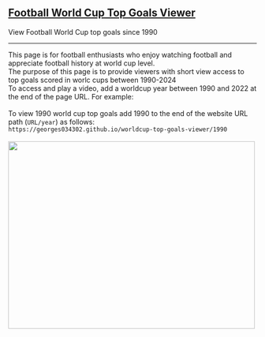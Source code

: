 ## <a href="https://georges034302.github.io/worldcup-top-goals-viewer/">Football World Cup Top Goals Viewer</a>
View Football World Cup top goals since 1990

---

This page is for football enthusiasts who enjoy watching football and appreciate football history at world cup level.
<br>
The purpose of this page is to provide viewers with short view access to top goals scored in worlc cups between 1990-2024
<br>
To access and play a video, add a worldcup year between 1990 and 2022 at the end of the page URL. For example:
<br><br>
To view 1990 world cup top goals add 1990 to the end of the website URL path (``URL/year``) as follows:
<br>
``https://georges034302.github.io/worldcup-top-goals-viewer/1990``
<br><br>
[<img src="https://github.com/user-attachments/assets/66623e75-15ae-49d5-8f53-2afbfaf11c8f" width="500" height="380">](https://georges034302.github.io/worldcup-top-goals-viewer/)
